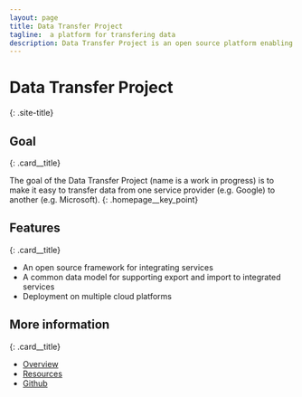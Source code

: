 ```yaml
---
layout: page
title: Data Transfer Project
tagline:  a platform for transfering data
description: Data Transfer Project is an open source platform enabling data portability between service providers
---
```

# Data Transfer Project
{: .site-title}

## Goal
{: .card__title}

The goal of the Data Transfer Project (name is a work in progress) is to make it easy to transfer data
from one service provider (e.g. Google) to another (e.g. Microsoft).
{: .homepage__key_point}

## Features
{: .card__title}

- An open source framework for integrating services
- A common data model for supporting export and import to integrated services
- Deployment on multiple cloud platforms

## More information
{: .card__title}

- [Overview](pages/overview.html)
- [Resources](pages/resources.html)
- [Github](https://github.com/google/data-transfer-project)
